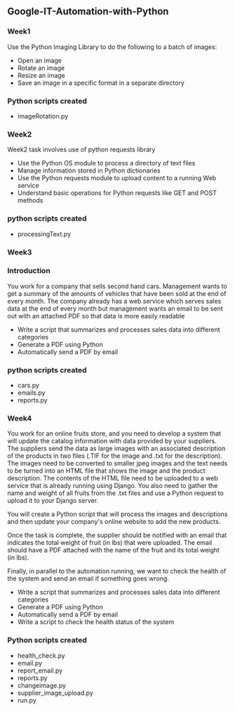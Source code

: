 ## Google-IT-Automation-with-Python
### Week1
Use the Python Imaging Library to do the following to a batch of images:

  - Open an image
 - Rotate an image
 - Resize an image
 - Save an image in a specific format in a separate directory 
### Python scripts created
 - imageRotation.py


### Week2
Week2 task involves use of python requests library
 - Use the Python OS module to process a directory of text files
 - Manage information stored in Python dictionaries
 - Use the Python requests module to upload content to a running Web service
 - Understand basic operations for Python requests like GET and POST methods

### python scripts created
 - processingText.py

### Week3
### Introduction
You work for a company that sells second hand cars. Management wants to get a summary of the amounts of vehicles that have been sold at the end of every month. The company already has a web service which serves sales data at the end of every month but management wants an email to be sent out with an attached PDF so that data is more easily readable

 - Write a script that summarizes and processes sales data into different categories
 - Generate a PDF using Python
 - Automatically send a PDF by email
### python scripts created
 - cars.py
 - emails.py
 - reports.py
### Week4
You work for an online fruits store, and you need to develop a system that will update the catalog information with data provided by your suppliers. The suppliers send the data as large images with an associated description of the products in two files (.TIF for the image and .txt for the description). The images need to be converted to smaller jpeg images and the text needs to be turned into an HTML file that shows the image and the product description. The contents of the HTML file need to be uploaded to a web service that is already running using Django. You also need to gather the name and weight of all fruits from the .txt files and use a Python request to upload it to your Django server.

You will create a Python script that will process the images and descriptions and then update your company's online website to add the new products.

Once the task is complete, the supplier should be notified with an email that indicates the total weight of fruit (in lbs) that were uploaded. The email should have a PDF attached with the name of the fruit and its total weight (in lbs). 

Finally, in parallel to the automation running, we want to check the health of the system and send an email if something goes wrong.

 - Write a script that summarizes and processes sales data into different categories 
 - Generate a PDF using Python
 - Automatically send a PDF by email 
 - Write a script to check the health status of the system 

### Python scripts created
 - health_check.py
 - email.py
 - report_email.py
 - reports.py
 - changeimage.py
 - supplier_image_upload.py
 - run.py